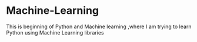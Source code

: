 # Machine-Learning


This is beginning of Python and Machine learning ,where I am trying to learn Python using Machine Learning libraries

